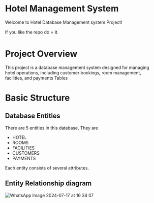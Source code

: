 # Hotel Management System
 Welcome to Hotel Database Management system Project!
 
 If you like the repo do ⭐ it.
# Project Overview
 This project is a database management system designed for managing hotel operations, including customer bookings, room management, facilities, and payments Tables
# Basic Structure
## Database Entities
 There are 5 entities in this database. They are
 - HOTEL
 - ROOMS
 - FACILITIES
 - CUSTOMERS
 - PAYMENTS


 Each entity consists of several attributes.

## Entity Relationship diagram
![WhatsApp Image 2024-07-17 at 16 34 07](https://github.com/user-attachments/assets/eecb57ab-2f36-43e7-81ac-d3f6dfbfd436)
